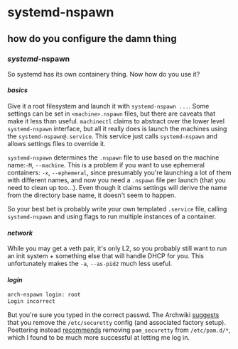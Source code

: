 # systemd-nspawn

## how do you configure the damn thing

### _systemd_-nspawn

So systemd has its own containery thing.
Now how do you use it?

#### _basics_

Give it a root filesystem and launch it with `systemd-nspawn ...`.
Some settings can be set in `<machine>.nspawn` files,
but there are caveats that make it less than useful.
`machinectl` claims to abstract over the lower level `systemd-nspawn` interface,
but all it really does is launch the machines using the `systemd-nspawn@.service`.
This service just calls `systemd-nspawn` and allows settings files to override it.

`systemd-nspawn` determines the `.nspawn` file to use based on the machine name:`-M`, `--machine`.
This is a problem if you want to use ephemeral containers: `-x`, `--ephemeral`,
since presumably you're launching a lot of them with different names,
and now you need a `.nspawn` file per launch (that you need to clean up too...).
Even though it claims settings will derive the name from the directory base name,
it doesn't seem to happen.

So your best bet is probably write your own templated `.service` file,
calling `systemd-nspawn` and using flags to run multiple instances of a container.

#### _network_

While you may get a veth pair, it's only L2,
so you probably still want to run an init system + something else that will handle DHCP for you.
This unfortunately makes the `-a`, `--as-pid2` much less useful.

#### _login_

```txt
arch-nspawn login: root
Login incorrect
```

But you're sure you typed in the correct passwd.
The Archwiki [suggests](https://wiki.archlinux.org/title/systemd-nspawn#Root_login_fails)
that you remove the `/etc/securetty` config (and associated factory setup).
Poettering instead
[recommends](https://github.com/systemd/systemd/issues/852#issuecomment-127759667)
removing `pam_securetty` from `/etc/pam.d/*`,
which I found to be much more successful at letting me log in.
